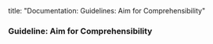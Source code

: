 <frontmatter>
title: "Documentation: Guidelines: Aim for Comprehensibility"
</frontmatter>

<link rel="stylesheet" href="{{baseUrl}}/css/textbook.css">

<div class="website-content" id="all">


<div id="title">

### Guideline: Aim for Comprehensibility
</div>

<div id="main">

<include src="./what/embed.md" boilerplate  />
<include src="./how/embed.md" boilerplate  />

</div>
</div>